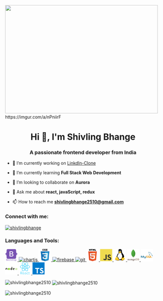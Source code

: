 <!-- <img width='99%' height='350px' style="object-fit:cover" src='https://st2.depositphotos.com/1802620/7621/v/600/depositphotos_76219969-stock-illustration-online-shopping-flat-concept.jpg   ' /> -->

<img width='99%' height='350px' style="object-fit:cover" src='https://imgur.com/a/nPniirF.png' />
https://imgur.com/a/nPniirF
<!--   https://media.giphy.com/media/OWgDiFQbtizpdLewE5/giphy.gif-->
<h1 align="center">Hi 👋, I'm Shivling Bhange</h1>
<h3 align="center">A passionate frontend developer from India</h3>

- 🔭 I’m currently working on [LinkdIn-Clone](https://first-linkdin-clone.netlify.app/)

- 🌱 I’m currently learning **Full Stack Web Development**

- 👯 I’m looking to collaborate on **Aurora**

- 💬 Ask me about **react, javaScript, redux**

- 📫 How to reach me **shivlingbhange2510@gmail.com**

<h3 align="left">Connect with me:</h3>
<p align="left">
<a href="https://linkedin.com/in/shivlingbhange"  target="_blank"><img align="center" src="https://raw.githubusercontent.com/rahuldkjain/github-profile-readme-generator/master/src/images/icons/Social/linked-in-alt.svg" alt="shivlingbhange" height="30" width="40" /></a>
</p>

<h3 align="left">Languages and Tools:</h3>
<p align="left"> <a href="https://getbootstrap.com" target="_blank" rel="noreferrer"> <img src="https://raw.githubusercontent.com/devicons/devicon/master/icons/bootstrap/bootstrap-plain-wordmark.svg" alt="bootstrap" width="40" height="40"/> </a> <a href="https://www.chartjs.org" target="_blank" rel="noreferrer"> <img src="https://www.chartjs.org/media/logo-title.svg" alt="chartjs" width="40" height="40"/> </a> <a href="https://www.w3schools.com/css/" target="_blank" rel="noreferrer"> <img src="https://raw.githubusercontent.com/devicons/devicon/master/icons/css3/css3-original-wordmark.svg" alt="css3" width="40" height="40"/> </a> <a href="https://firebase.google.com/" target="_blank" rel="noreferrer"> <img src="https://www.vectorlogo.zone/logos/firebase/firebase-icon.svg" alt="firebase" width="40" height="40"/> </a> <a href="https://git-scm.com/" target="_blank" rel="noreferrer"> <img src="https://www.vectorlogo.zone/logos/git-scm/git-scm-icon.svg" alt="git" width="40" height="40"/> </a> <a href="https://www.w3.org/html/" target="_blank" rel="noreferrer"> <img src="https://raw.githubusercontent.com/devicons/devicon/master/icons/html5/html5-original-wordmark.svg" alt="html5" width="40" height="40"/> </a> <a href="https://developer.mozilla.org/en-US/docs/Web/JavaScript" target="_blank" rel="noreferrer"> <img src="https://raw.githubusercontent.com/devicons/devicon/master/icons/javascript/javascript-original.svg" alt="javascript" width="40" height="40"/> </a> <a href="https://www.linux.org/" target="_blank" rel="noreferrer"> <img src="https://raw.githubusercontent.com/devicons/devicon/master/icons/linux/linux-original.svg" alt="linux" width="40" height="40"/> </a> <a href="https://www.mongodb.com/" target="_blank" rel="noreferrer"> <img src="https://raw.githubusercontent.com/devicons/devicon/master/icons/mongodb/mongodb-original-wordmark.svg" alt="mongodb" width="40" height="40"/> </a> <a href="https://www.mysql.com/" target="_blank" rel="noreferrer"> <img src="https://raw.githubusercontent.com/devicons/devicon/master/icons/mysql/mysql-original-wordmark.svg" alt="mysql" width="40" height="40"/> </a> <a href="https://nodejs.org" target="_blank" rel="noreferrer"> <img src="https://raw.githubusercontent.com/devicons/devicon/master/icons/nodejs/nodejs-original-wordmark.svg" alt="nodejs" width="40" height="40"/> </a> <a href="https://reactjs.org/" target="_blank" rel="noreferrer"> <img src="https://raw.githubusercontent.com/devicons/devicon/master/icons/react/react-original-wordmark.svg" alt="react" width="40" height="40"/> </a> <a href="https://www.typescriptlang.org/" target="_blank" rel="noreferrer"> <img src="https://raw.githubusercontent.com/devicons/devicon/master/icons/typescript/typescript-original.svg" alt="typescript" width="40" height="40"/> </a> </p>

<p><img align="left" src="https://github-readme-stats.vercel.app/api/top-langs?username=shivlingbhange2510&show_icons=true&locale=en&layout=compact" alt="shivlingbhange2510" /></p>

<p>&nbsp;<img align="center" src="https://github-readme-stats.vercel.app/api?username=shivlingbhange2510&show_icons=true&locale=en" alt="shivlingbhange2510" /></p>

<p><img align="center" src="https://github-readme-streak-stats.herokuapp.com/?user=shivlingbhange2510&" alt="shivlingbhange2510" /></p>
